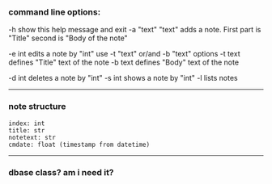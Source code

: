 ### command line options:
  -h                show this help message and exit
  -a "text" "text"  adds a note. First part is "Title" second is "Body of the note"

  -e int            edits a note by "int" use -t "text" or/and -b "text" options
  -t text           defines "Title" text of the note
  -b text           defines "Body" text of the note

  -d int            deletes a note by "int"
  -s int            shows a note by "int"
  -l                lists notes

  <!-- -o (a/r)          Option sort (a/r) (Acsending/Descending) -->
___
### note structure
    index: int
    title: str
    notetext: str
    cmdate: float (timestamp from datetime)
___
### dbase class? am i need it?

